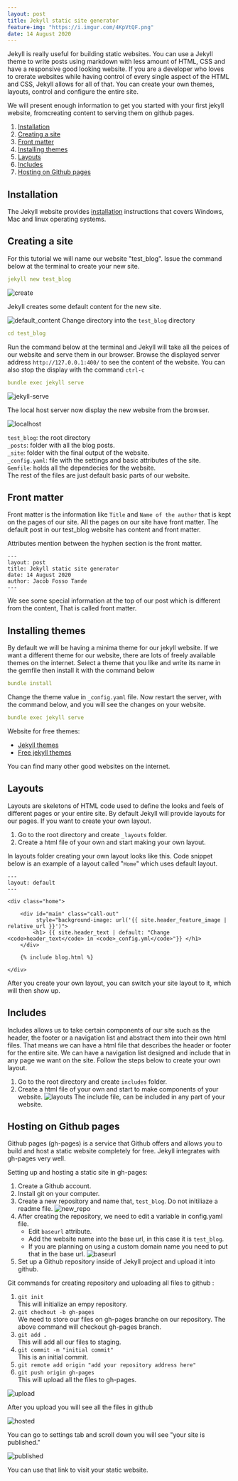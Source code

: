```yaml
---
layout: post
title: Jekyll static site generator
feature-img: "https://i.imgur.com/4KpVtQF.png"
date: 14 August 2020
---
```

Jekyll is really useful for building static websites. You can use a Jekyll theme to write posts using markdown with less amount of HTML, CSS and have a responsive good looking website. If you are a developer who loves to crerate websites while having control of every single aspect of the HTML and CSS, Jekyll allows for all of that. You can create your own themes, layouts, control and configure the entire site.

We will present enough information to get you started with your first jekyll website, fromcreating content to serving them on github pages.


1. [Installation](#install)
2. [Creating a site](#create)
3. [Front matter](#front)
4. [Installing themes](#themes)
5. [Layouts](#layouts)
6. [Includes](#includes)
7. [Hosting on Github pages](#hosting)

<a name="install"></a>
## Installation
The Jekyll website provides [installation](https://jekyllrb.com/docs/installation/) instructions that covers Windows, Mac and linux operating systems.

<a name="create"></a>
## Creating a site
For this tutorial we will name our website "test_blog". Issue the command below at the terminal to create your new site.
```yml
jekyll new test_blog
```

![create](https://i.imgur.com/w5G2WG9.png)

Jekyll creates some default content for the new site.

![default_content](https://i.imgur.com/i0sydRw.png)
Change directory into the `test_blog` directory
```yml
cd test_blog
```
Run the command below at the terminal and Jekyll will take all the peices of our website and serve them in our browser. Browse the displayed server address `http://127.0.0.1:400/` to see the content of the website. You can also stop the display with the command `ctrl-c`
```yml
bundle exec jekyll serve
```	 
![jekyll-serve](https://i.imgur.com/us5KXsi.png)

The local host server now display the new website from the browser.

![localhost](https://i.imgur.com/eGrrVpe.png)
                                        
`test_blog`: the root directory                      
`_posts`: folder with all the blog posts.   
`_site`:  folder with the final output of the website.   
`_config.yaml`: file with the settings and basic attributes of the site.    
`Gemfile`: holds all the dependecies for the website.    
The rest of the files are just default basic parts of our website.

<a name="front"></a>
## Front matter
Front matter is the information like `Title` and `Name of the author` that is kept on the pages of our site. All the pages on our site have front matter. The default post in our test_blog website has content and front matter.

Attributes mention between the hyphen section is the front matter.

```
---
layout: post
title: Jekyll static site generator
date: 14 August 2020
author: Jacob Fosso Tande
---
```

We see some special information at the top of our post which is different from the content, That is called front matter.


<a name="themes"></a>
## Installing themes
By default we will be having a minima theme for our jekyll website. If we want a different theme for our website, there are lots of freely available themes on the internet. Select a theme that you like and write its name in the gemfile then install it with the command below
```yml
bundle install
```
Change the theme value in `_config.yaml` file.
Now restart the server, with the command below, and you will see the changes on your website.
```yml
bundle exec jekyll serve
```
Website for free themes:
 * [Jekyll themes](http://jekyllthemes.org/)
 * [Free jekyll themes](https://jekyll-themes.com/free/)

You can find many other good websites on the internet.

<a name="layouts"></a>
## Layouts
Layouts are skeletons of HTML code used to define the looks and feels of different pages or your entire site. By default Jekyll will provide layouts for our pages. If you want to create your own layout.
1. Go to the root directory and create `_layouts` folder.
2. Create a html file of your own and start making your own layout.

In layouts folder creating your own layout looks like this.
Code snippet below is an example of a layout called "`Home`" which uses default layout.
```
---
layout: default
---

<div class="home">

    <div id="main" class="call-out"
         style="background-image: url('{{ site.header_feature_image | relative_url }}')">
        <h1> {{ site.header_text | default: "Change <code>header_text</code> in <code>_config.yml</code>"}} </h1>
    </div>

    {% include blog.html %}

</div>

```

After you create your own layout, you can switch your site layout to it, which will then show up.

<a name="includes"></a>
## Includes
Includes allows us to take certain components of our site such as the header, the footer or a navigation list and abstract them into their own html files. That means we can have a html file that describes the header or footer for the entire site. We can have a navigation list designed and include that in any page we want on the site. Follow the steps below to create your own layout.
1. Go to the root directory and create `includes` folder.
2. Create a html file of your own and start to make components of your website.
![layouts](https://i.imgur.com/1FkVA5D.png)
The include file, can be included in any part of your website.

<a name="hosting"></a>
## Hosting on Github pages
Github pages (gh-pages) is a service that Github offers and allows you to build and host a static website completely for free. Jekyll integrates with gh-pages very well.

Setting up and hosting a static site in gh-pages:
1. Create a Github account.
2. Install git on your computer.
3. Create a new repository and name that, `test_blog`. Do not initiliaze a readme file.
![new_repo](https://i.imgur.com/jfAcGzh.png)
4. After creating the repository, we need to edit a variable in config.yaml file.
   * Edit `baseurl` attribute.
   * Add the website name into the base url, in this case it is `test_blog`.
   * If you are planning on using a custom  domain name you need to put that in the base url.
![baseurl](https://i.imgur.com/6I8L9WA.png)
5. Set up a Github repository inside of Jekyll project and upload it into github.

Git commands for creating repository and uploading all files to github :
1. `git init` <br>
This will initialize an empy repository.
2. `git chechout -b gh-pages` <br>
We need to store our files on gh-pages branche on our repository. The above command will checkout gh-pages branch.
3. `git add .` <br>
This will add all our files to staging.
4. `git commit -m "initial commit"`<br>
This is an initial commit.
5. `git remote add origin "add your repository address here"`<br>
6. `git push origin gh-pages` <br>
This will upload all the files to gh-pages.

![upload](https://i.imgur.com/iouj7zZ.png)

After you upload you will see all the files in github

![hosted](https://i.imgur.com/QYJaz66.png)

You can go to settings tab and scroll down you will see "your site is published."

![published](https://i.imgur.com/bGBg8UH.png)

You can use that link to visit your static website.